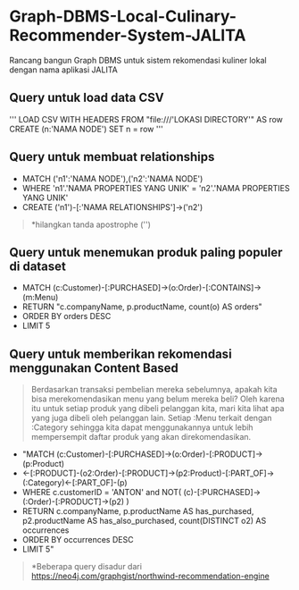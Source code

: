 # Graph-DBMS-Local-Culinary-Recommender-System-JALITA
Rancang bangun Graph DBMS untuk sistem rekomendasi kuliner lokal dengan nama aplikasi JALITA

## Query untuk load data CSV
'''
LOAD CSV WITH HEADERS FROM "file:///'LOKASI DIRECTORY'" AS row
CREATE (n:'NAMA NODE')
SET n = row
'''

## Query untuk membuat relationships
- MATCH ('n1':'NAMA NODE'),('n2':'NAMA NODE')
- WHERE 'n1'.'NAMA PROPERTIES YANG UNIK' = 'n2'.'NAMA PROPERTIES YANG UNIK'
- CREATE ('n1')-[:'NAMA RELATIONSHIPS']->('n2')
> *hilangkan tanda apostrophe ('')

## Query untuk menemukan produk paling populer di dataset
- MATCH (c:Customer)-[:PURCHASED]->(o:Order)-[:CONTAINS]->(m:Menu)
- RETURN "c.companyName, p.productName, count(o) AS orders"
- ORDER BY orders DESC
- LIMIT 5

## Query untuk memberikan rekomendasi menggunakan Content Based
> Berdasarkan transaksi pembelian mereka sebelumnya, apakah kita bisa merekomendasikan menu yang belum mereka beli? Oleh karena itu untuk setiap produk yang dibeli pelanggan kita, mari kita lihat apa yang juga dibeli oleh pelanggan lain. Setiap :Menu terkait dengan :Category sehingga kita dapat menggunakannya untuk lebih mempersempit daftar produk yang akan direkomendasikan.

- "MATCH (c:Customer)-[:PURCHASED]->(o:Order)-[:PRODUCT]->(p:Product)
- <-[:PRODUCT]-(o2:Order)-[:PRODUCT]->(p2:Product)-[:PART_OF]->(:Category)<-[:PART_OF]-(p)
- WHERE c.customerID = 'ANTON' and NOT( (c)-[:PURCHASED]->(:Order)-[:PRODUCT]->(p2) )
- RETURN c.companyName, p.productName AS has_purchased, p2.productName AS has_also_purchased, count(DISTINCT o2) AS occurrences
- ORDER BY occurrences DESC
- LIMIT 5"

> *Beberapa query disadur dari https://neo4j.com/graphgist/northwind-recommendation-engine
